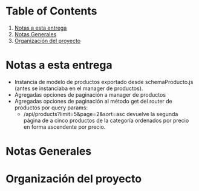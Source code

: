 
# Table of Contents

1.  [Notas a esta entrega](#orgdb61c9c)
2.  [Notas Generales](#org2e610a1)
3.  [Organización del proyecto](#orgae46a06)



<a id="orgdb61c9c"></a>

# Notas a esta entrega

-   Instancia de modelo de productos exportado desde schemaProducto.js (antes se instanciaba en el manager de productos).
-   Agregadas opciones de paginación a manager de productos
-   Agregadas opciones de paginación al método get del router de productos por query params:
    -   /api/products?limit=5&page=2&sort=asc devuelve la segunda página de a cinco productos de la categoría ordenados por precio en forma ascendente por precio.


<a id="org2e610a1"></a>

# Notas Generales


<a id="orgae46a06"></a>

# Organización del proyecto


